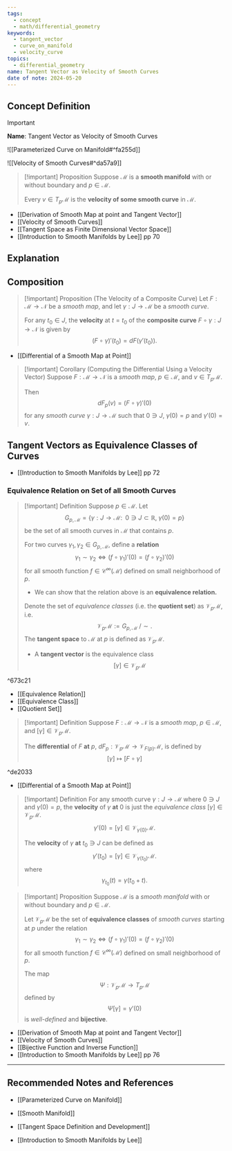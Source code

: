 ```yaml
---
tags:
  - concept
  - math/differential_geometry
keywords:
  - tangent_vector
  - curve_on_manifold
  - velocity_curve
topics:
  - differential_geometry
name: Tangent Vector as Velocity of Smooth Curves
date of note: 2024-05-20
---
```


## Concept Definition

>[!important]
>**Name**: Tangent Vector as Velocity of Smooth Curves

![[Parameterized Curve on Manifold#^fa255d]]

![[Velocity of Smooth Curves#^da57a9]]



>[!important] Proposition
>Suppose $\mathcal{M}$ is a **smooth manifold** with or without boundary and $p \in \mathcal{M}$.
>
>Every $v\in T_{p}\mathcal{M}$ is the **velocity of some smooth curve** in $\mathcal{M}$.

- [[Derivation of Smooth Map at point and Tangent Vector]]
- [[Velocity of Smooth Curves]]
- [[Tangent Space as Finite Dimensional Vector Space]]
- [[Introduction to Smooth Manifolds by Lee]] pp 70

## Explanation

## Composition

>[!important] Proposition (The Velocity of a Composite Curve)
>Let $F: \mathcal{M} \to \mathcal{N}$ be a *smooth map*, and let $\gamma: J \to \mathcal{M}$ be a *smooth curve*.
>
>For any $t_{0} \in J$, the **velocity** at $t=t_{0}$ of the **composite curve** $F \circ \gamma: J\to \mathcal{N}$ is given by
>$$
>\left(F \circ \gamma \right)'(t_{0}) = dF\left(\gamma'(t_{0})\right).
>$$

- [[Differential of a Smooth Map at Point]]

>[!important] Corollary (Computing the Differential Using a Velocity Vector)
>Suppose $F: \mathcal{M} \to \mathcal{N}$ is a *smooth map*, $p \in \mathcal{M}$, and $v\in T_{p}\mathcal{M}$. 
>
>Then 
>$$
>dF_{p}(v) = \left(F \circ \gamma\right)'(0)
>$$
>for any *smooth curve* $\gamma: J \to \mathcal{M}$ such that $0 \ni J$, $\gamma(0)=p$ and $\gamma'(0) = v.$

## Tangent Vectors as Equivalence Classes of Curves

- [[Introduction to Smooth Manifolds by Lee]] pp 72

### Equivalence Relation on Set of all Smooth Curves

>[!important] Definition
>Suppose $p \in \mathcal{M}$. Let $$G_{p, \mathcal{M}} = \left\{ \gamma: J \to \mathcal{M}:\;\; 0\ni J \subset \mathbb{R}, \;  \gamma(0) = p \right\} $$ be the set of all smooth curves in $\mathcal{M}$ that contains $p$.
>
>For two curves $\gamma_{1}, \gamma_{2} \in G_{p, \mathcal{M}}$, define a **relation** $$\gamma_{1} \sim \gamma_{2} \iff (f \circ \gamma_{1})'(0) = (f \circ \gamma_{2})'(0)$$  for all smooth function $f \in \mathcal{C}^{\infty}(\mathcal{M})$ defined on small neighborhood of $p$. 
>- We can show that the relation above is an **equivalence relation.**
>
>Denote the set of *equivalence classes* (i.e. the **quotient set**) as $\mathcal{V}_{p}\mathcal{M}$, i.e.
>$$
>\mathcal{V}_{p}\mathcal{M} := G_{p, \mathcal{M}}  \;/ \sim.
>$$
>The **tangent space** to $\mathcal{M}$ at $p$ is defined as $\mathcal{V}_{p}\mathcal{M}.$ 
>- A **tangent vector** is the equivalence class
>$$
> [\gamma] \in \mathcal{V}_{p}\mathcal{M}
>$$

^673c21

- [[Equivalence Relation]]
- [[Equivalence Class]]
- [[Quotient Set]]

>[!important] Definition
>Suppose $F: \mathcal{M} \to \mathcal{N}$ is a *smooth map*, $p \in \mathcal{M}$, and $[\gamma]\in \mathcal{V}_{p}\mathcal{M}$. 
>
>The **differential** of $F$ **at** $p$, $dF_{p}: \mathcal{V}_{p}\mathcal{M} \to \mathcal{V}_{F(p)}\mathcal{M}$, is defined by  
>$$
>[\gamma] \mapsto [F \circ \gamma]
>$$

^de2033

- [[Differential of a Smooth Map at Point]]

>[!important] Definition
>For any smooth curve $\gamma: J \to \mathcal{M}$ where $0 \ni J$ and $\gamma(0)= p$, the **velocity** of $\gamma$ **at** $0$ is just the *equivalence class* $[\gamma] \in \mathcal{V}_{p}\mathcal{M}.$
>$$
>\gamma'(0) = [\gamma] \in \mathcal{V}_{\gamma(0)}\mathcal{M}. 
>$$
>
>The **velocity** of $\gamma$ **at** $t_{0} \ni J$ can be defined as 
>$$
>\gamma'(t_{0}) = [\gamma] \in \mathcal{V}_{\gamma(t_{0})}\mathcal{M}. 
>$$ 
>where $$\gamma_{t_{0}}(t) = \gamma(t_{0} + t).$$

>[!important] Proposition
>Suppose $\mathcal{M}$ is a *smooth manifold* with or without boundary and $p \in \mathcal{M}$. 
>
>Let $\mathcal{V}_{p}\mathcal{M}$ be the set of **equivalence classes** of *smooth curves* starting at $p$ under the relation $$\gamma_{1} \sim \gamma_{2} \iff (f \circ \gamma_{1})'(0) = (f \circ \gamma_{2})'(0)$$  for all smooth function $f \in \mathcal{C}^{\infty}(\mathcal{M})$ defined on small neighborhood of $p$. 
>
>The map 
>$$
>\Psi: \mathcal{V}_{p}\mathcal{M} \to T_{p}\mathcal{M} 
>$$
>defined by
>$$
>\Psi[\gamma] = \gamma'(0)
>$$
>is *well-defined* and **bijective**.

- [[Derivation of Smooth Map at point and Tangent Vector]]
- [[Velocity of Smooth Curves]]
- [[Bijective Function and Inverse Function]]
- [[Introduction to Smooth Manifolds by Lee]] pp 76


-----------
##  Recommended Notes and References

- [[Parameterized Curve on Manifold]]
- [[Smooth Manifold]]
- [[Tangent Space Definition and Development]]


- [[Introduction to Smooth Manifolds by Lee]]